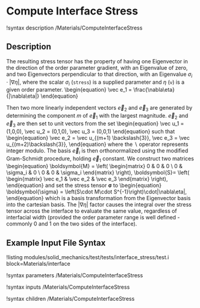 # Compute Interface Stress

!syntax description /Materials/ComputeInterfaceStress

## Description

The resulting stress tensor has the property of having one Eigenvector in the
direction of the order parameter gradient, with an Eigenvalue of zero, and two
Eigenvectors perpendicular to that direction, with an Eigenvalue $\sigma_i\cdot|\nabla\eta|$,
where the scalar $\sigma_i$ (`stress`) is a supplied parameter and $\eta$ (`v`) is a given order
parameter.
\begin{equation}
\vec e_1 = \frac{\nabla\eta}{|\nabla\eta|}
\end{equation}

Then two more linearly independent vectors $\vec e_2$ and $\vec e_3$ are generated
by determining the component $m$ of $\vec e_1$ with the largest magnitude. $\vec e_2$
and $\vec e_3$ are then set to unit vectors from the set
\begin{equation}
\vec u_1 = (1,0,0), \vec u_2 = (0,1,0), \vec u_3 = (0,0,1)
\end{equation}
such that
\begin{equation}
\vec e_2 = \vec u_{(m+1) \backslash{3}}, \vec e_3 = \vec u_{(m+2)\backslash{3}},
\end{equation}
where the $\backslash$ operator represents integer modulo. The basis $\vec e_i$
is then orthonormalized using the modified Gram-Schmidt procedure,
holding $\vec e_1$ constant. We construct two matrices
\begin{equation}
\boldsymbol{M} = \left( \begin{matrix}
  0 & 0 & 0 \\
  0 & \sigma_i & 0 \\
  0 & 0 & \sigma_i
  \end{matrix}  \right),
\boldsymbol{S}= \left( \begin{matrix}
  \vec e_1 & \vec e_2 & \vec e_3
  \end{matrix}
  \right),
\end{equation}
and set the stress tensor $\boldsymbol{\sigma}$ to
\begin{equation}
\boldsymbol{\sigma} = \left(S\cdot M\cdot S^{-1}\right)\cdot|\nabla\eta|,
\end{equation}
which is a basis transformation from the Eigenvector basis into the cartesian basis.
The $|\nabla\eta|$ factor causes the integral over the stress tensor across the interface
to evaluate the same value, regardless of interfacial width (provided the order parameter
range is well defined - commonly 0 and 1 on the two sides of the interface).

## Example Input File Syntax

!listing modules/solid_mechanics/test/tests/interface_stress/test.i block=Materials/interface

!syntax parameters /Materials/ComputeInterfaceStress

!syntax inputs /Materials/ComputeInterfaceStress

!syntax children /Materials/ComputeInterfaceStress
